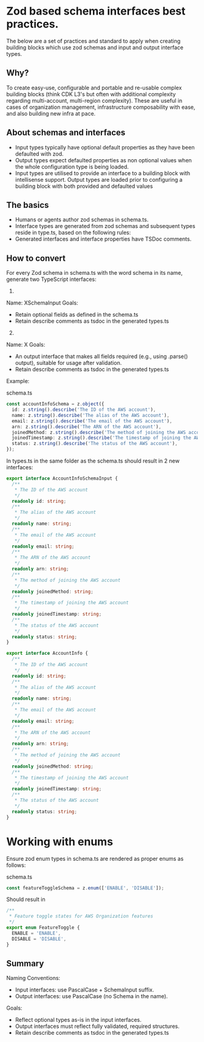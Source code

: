 # Zod based schema interfaces best practices.

The below are a set of practices and standard to apply when creating building blocks which use zod schemas and input and output interface types.

## Why?

To create easy-use, configurable and portable and re-usable complex building blocks (think CDK L3's but often with additional complexity regarding multi-account, multi-region complexity). These are useful in cases of organization management, infrastructure composability with ease, and also building new infra at pace.

## About schemas and interfaces

* Input types typically have optional default properties as they have been defaulted with zod.
* Output types expect defaulted properties as non optional values when the whole configuration type is being loaded.
* Input types are utilised to provide an interface to a building block with intellisense support.
Output types are loaded prior to configuring a building block with both provided and defaulted values

## The basics

* Humans or agents author zod schemas in schema.ts.
* Interface types are generated from zod schemas and subsequent types reside in type.ts, based on the following rules:
* Generated interfaces and interface properties have TSDoc comments.

## How to convert

For every Zod schema in schema.ts with the word schema in its name, generate two TypeScript interfaces:

1.
Name: XSchemaInput
Goals:
- Retain optional fields as defined in the schema.ts
- Retain describe comments as tsdoc in the generated types.ts

2.
Name: X
Goals:
- An output interface that makes all fields required (e.g., using .parse() output), suitable for usage after validation.
- Retain describe comments as tsdoc in the generated types.ts

Example:

schema.ts

```typescript
const accountInfoSchema = z.object({
  id: z.string().describe('The ID of the AWS account'),
  name: z.string().describe('The alias of the AWS account'),
  email: z.string().describe('The email of the AWS account'),
  arn: z.string().describe('The ARN of the AWS account'),
  joinedMethod: z.string().describe('The method of joining the AWS account'),
  joinedTimestamp: z.string().describe('The timestamp of joining the AWS account'),
  status: z.string().describe('The status of the AWS account'),
});
```

In types.ts in the same folder as the schema.ts should result in 2 new interfaces:

```typescript
export interface AccountInfoSchemaInput {
  /**
   * The ID of the AWS account
   */
  readonly id: string;
  /**
   * The alias of the AWS account
   */
  readonly name: string;
  /**
   * The email of the AWS account
   */
  readonly email: string;
  /**
   * The ARN of the AWS account
   */
  readonly arn: string;
  /**
   * The method of joining the AWS account
   */
  readonly joinedMethod: string;
  /**
   * The timestamp of joining the AWS account
   */
  readonly joinedTimestamp: string;
  /**
   * The status of the AWS account
   */
  readonly status: string;
}

export interface AccountInfo {
  /**
   * The ID of the AWS account
   */
  readonly id: string;
  /**
   * The alias of the AWS account
   */
  readonly name: string;
  /**
   * The email of the AWS account
   */
  readonly email: string;
  /**
   * The ARN of the AWS account
   */
  readonly arn: string;
  /**
   * The method of joining the AWS account
   */
  readonly joinedMethod: string;
  /**
   * The timestamp of joining the AWS account
   */
  readonly joinedTimestamp: string;
  /**
   * The status of the AWS account
   */
  readonly status: string;
}
```

# Working with enums

Ensure zod enum types in schema.ts are rendered as proper enums as follows:

schema.ts

```typescript
const featureToggleSchema = z.enum(['ENABLE', 'DISABLE']);
```

Should result in

```typescript
/**
 * Feature toggle states for AWS Organization features
 */
export enum FeatureToggle {
  ENABLE = 'ENABLE',
  DISABLE = 'DISABLE',
}

```

## Summary

Naming Conventions:

- Input interfaces: use PascalCase + SchemaInput suffix.
- Output interfaces: use PascalCase (no Schema in the name).

Goals:

- Reflect optional types as-is in the input interfaces.
- Output interfaces must reflect fully validated, required structures.
- Retain describe comments as tsdoc in the generated types.ts
